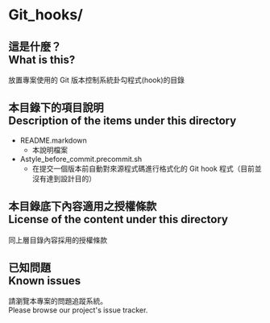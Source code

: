 # Git_hooks/
## 這是什麼？<br />What is this?
放置專案使用的 Git 版本控制系統卦勾程式(hook)的目錄

## 本目錄下的項目說明<br />Description of the items under this directory
* README.markdown
	* 本說明檔案
* Astyle_before_commit.precommit.sh
	* 在提交一個版本前自動對來源程式碼進行格式化的 Git hook 程式（目前並沒有達到設計目的）

## 本目錄底下內容適用之授權條款<br />License of the content under this directory
同上層目錄內容採用的授權條款

## 已知問題<br />Known issues
請瀏覽本專案的問題追蹤系統。  
Please browse our project's issue tracker.